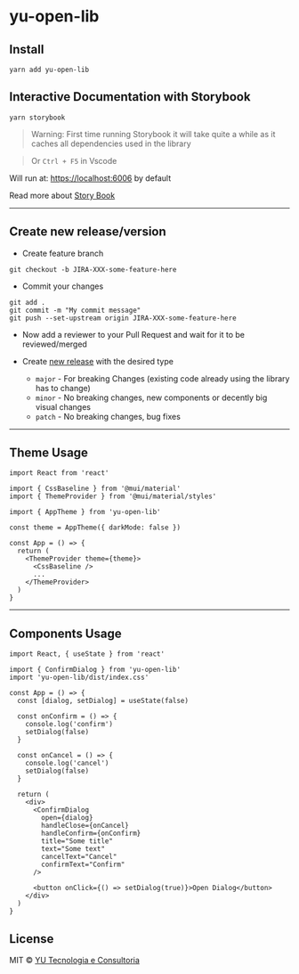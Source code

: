 # yu-open-lib

## Install

```shell
yarn add yu-open-lib
```

## Interactive Documentation with Storybook

```shell
yarn storybook
```

> Warning: First time running Storybook it will take quite a while as it caches all dependencies used in the library

> Or `Ctrl + F5` in Vscode

Will run at: [https://localhost:6006](https://localhost:6006) by default

Read more about [Story Book](https://storybook.js.org/)

---

## Create new release/version

- Create feature branch

```shell
git checkout -b JIRA-XXX-some-feature-here
```

- Commit your changes

```shell
git add .
git commit -m "My commit message"
git push --set-upstream origin JIRA-XXX-some-feature-here
```

- Now add a reviewer to your Pull Request and wait for it to be reviewed/merged

- Create [new release](https://github.com/jornadayu/yu-open-lib/actions/workflows/new_release.yml) with the desired type
  - `major` - For breaking Changes (existing code already using the library has to change)
  - `minor` - No breaking changes, new components or decently big visual changes
  - `patch` - No breaking changes, bug fixes

---

## Theme Usage

```tsx
import React from 'react'

import { CssBaseline } from '@mui/material'
import { ThemeProvider } from '@mui/material/styles'

import { AppTheme } from 'yu-open-lib'

const theme = AppTheme({ darkMode: false })

const App = () => {
  return (
    <ThemeProvider theme={theme}>
      <CssBaseline />
      ...
    </ThemeProvider>
  )
}
```

---

## Components Usage

```tsx
import React, { useState } from 'react'

import { ConfirmDialog } from 'yu-open-lib'
import 'yu-open-lib/dist/index.css'

const App = () => {
  const [dialog, setDialog] = useState(false)

  const onConfirm = () => {
    console.log('confirm')
    setDialog(false)
  }

  const onCancel = () => {
    console.log('cancel')
    setDialog(false)
  }

  return (
    <div>
      <ConfirmDialog
        open={dialog}
        handleClose={onCancel}
        handleConfirm={onConfirm}
        title="Some title"
        text="Some text"
        cancelText="Cancel"
        confirmText="Confirm"
      />

      <button onClick={() => setDialog(true)}>Open Dialog</button>
    </div>
  )
}
```

## License

MIT © [YU Tecnologia e Consultoria](https://github.com/jornadayu/LICENSE)
